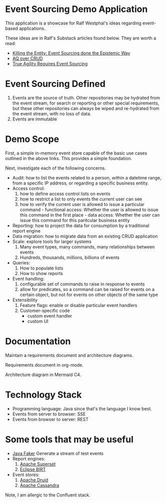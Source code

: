 # Event Sourcing Demo Application

This application is a showcase for Ralf Westphal's ideas regarding event-based applications.

These ideas are in Ralf's Substack articles found below.  They are worth a read:

- [Killing the Entity: Event Sourcing done the Epistemic Way](https://ralfwestphal.substack.com/p/killing-the-entity)
- [AQ over CRUD](https://ralfwestphal.substack.com/p/aq-over-crud)
- [True Agility Requires Event Sourcing](https://ralfwestphal.substack.com/p/true-agility-requires-event-sourcing)

# Event Sourcing Defined

1. Events are the source of truth. Other repositories may be hydrated from the event stream, for search or reporting or other special requirements, but these other repositories can always be wiped and re-hydrated from the event stream, with no loss of data.
2. Events are immutable

# Demo Scope

First, a simple in-memory event store capable of the basic use cases outlined in the above links.  This provides a simple foundation.

Next, investigate each of the following concerns.

- Audit: how to list the events related to a person, within a datetime range, from a specific IP address, or regarding a specific business entity.
- Access control: 
    1. how to define access control lists on events
    2. how to restrict a list to only events the current user can see
    3. how to verify the current user is allowed to issue a particular command 
      - functional access: Whether the user is allowed to issue this command in the first place
      - data access: Whether the user can issue this command for this paritcular business entity
- Reporting: how to project the data for consumption by a traditional report engine
- Data migration: how to migrate data from an existing CRUD application
- Scale: explore tools for larger systems
    1. Many event types, many commands, many relationships between events
    2. Hundreds, thousands, millions, billions of events
- Queries: 
    1. How to populate lists
    2. How to show reports
- Event handling: 
    1. configurable set of commands to raise in response to events
    2. allow for predicates, so a command can be raised for events on a certain object, but not for events on other objects of the same type
- Extensibility
    1. Feature flags: enable or disable particular event handlers
    2. Customer-specific code
       - custom event handler
       - custom UI

# Documentation

Maintain a requirements document and architecture diagrams.

Requirements document in org-mode.

Architecture diagram in Mermaid C4.

# Technology Stack

- Programming language: Java since that's the language I know best.
- Events from server to browser: SSE
- Events from browser to server: REST

# Some tools that may be useful

- [Java Faker](https://github.com/DiUS/java-faker) Generate a stream of test events
- Report engines:
    1. [Apache Superset](https://superset.apache.org/)
    2. [Eclipse BIRT](https://projects.eclipse.org/projects/technology.birt)
- Event stores:
    1. [Apache Druid](https://druid.apache.org/)
    2. [Apache Cassandra](https://cassandra.apache.org/_/index.html)
    
Note, I am allergic to the Confluent stack.

    
